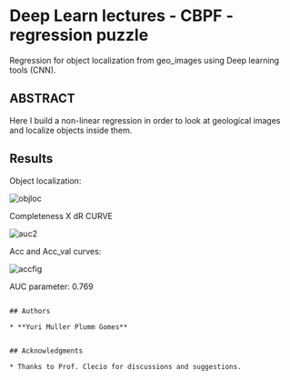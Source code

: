 
# Deep Learn lectures - CBPF - regression puzzle

Regression for object localization from geo_images using Deep learning tools (CNN).  

## ABSTRACT

Here I build a non-linear regression in order to look at geological images and localize objects inside them.

## Results

Object localization:

![objloc](https://user-images.githubusercontent.com/37218817/46689110-766b0d80-cbd5-11e8-9d0e-9b474adc135a.png)


Completeness X dR CURVE 

![auc2](https://user-images.githubusercontent.com/37218817/46689242-c944c500-cbd5-11e8-85e0-38c7ac91a5db.jpg)


Acc and Acc_val curves:

![accfig](https://user-images.githubusercontent.com/37218817/46689170-9dc1da80-cbd5-11e8-8afb-67d67cbc4c8e.png)



AUC parameter: 0.769


```

## Authors

* **Yuri Muller Plumm Gomes** 


## Acknowledgments

* Thanks to Prof. Clecio for discussions and suggestions. 
